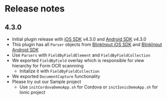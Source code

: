 # Release notes

## 4.3.0

-  Initial plugin release  with [iOS SDK](https://github.com/BlinkInput/blinkinput-ios)  v4.3.0 and [Android SDK](https://github.com/BlinkInput/blinkinput-android) v4.3.0
-  This plugin has all `Parser` objects from [BlinkInput iOS SDK](https://github.com/BlinkInput/blinkinput-ios) and [BlinkInput Android SDK](https://github.com/BlinkInput/blinkinput-android)
- Use `Parsers` with `FieldByFieldElement` and `FieldByFieldCollection`
- We exported `FieldByField` overlay which is responsible for view hierarchy for Form OCR scannning
	- Initalize it with `FieldByFieldCollection`
- We exported `DocumentCapture` functionality
- Please try out our Sample project
	- Use `initCordovaDemoApp.sh` for Cordova or `initIonicDemoApp.sh` for Ionic project